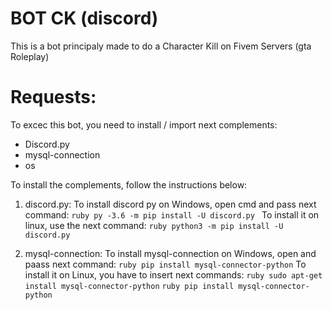 # BOT CK (discord)
 This is a bot principaly made to do a Character Kill on Fivem Servers (gta Roleplay)

# Requests:
To excec this bot, you need to install / import next complements:
- Discord.py
- mysql-connection
- os

To install the complements, follow the instructions below:

1. discord.py: To install discord py on Windows, open cmd and pass next command:
```ruby py -3.6 -m pip install -U discord.py ```
To install it on linux, use the next command: ```ruby python3 -m pip install -U discord.py```

2. mysql-connection: To install mysql-connection on Windows, open and paass next command: 
```ruby pip install mysql-connector-python```
To install it on Linux, you have to insert next commands:
```ruby sudo apt-get install mysql-connector-python```
```ruby pip install mysql-connector-python```
